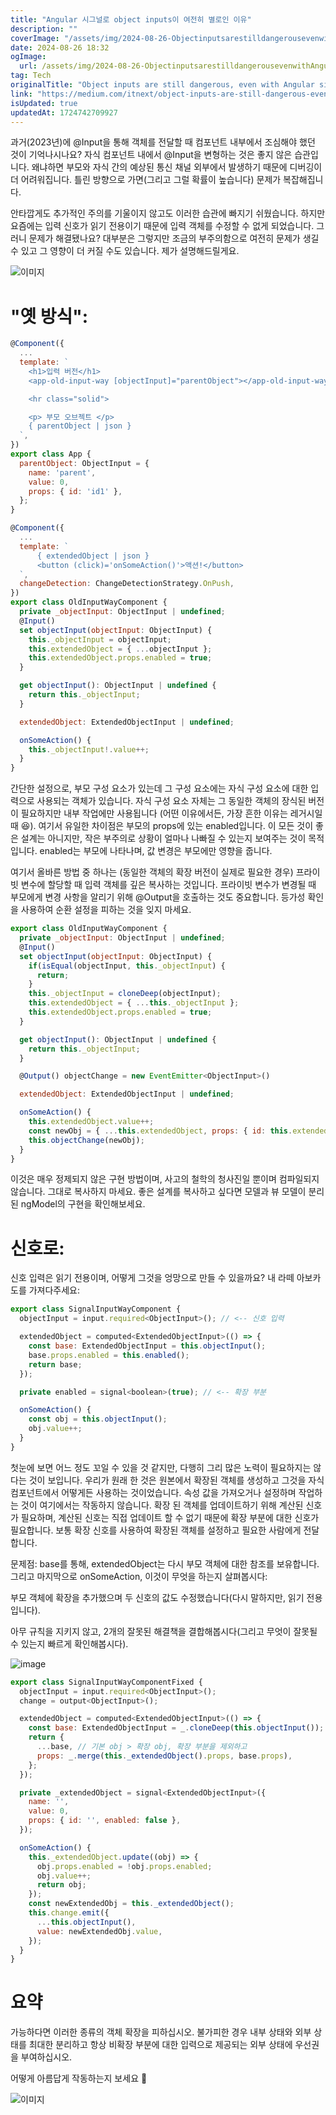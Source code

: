 ```yaml
---
title: "Angular 시그널로 object inputs이 여전히 별로인 이유"
description: ""
coverImage: "/assets/img/2024-08-26-ObjectinputsarestilldangerousevenwithAngularsignals_0.png"
date: 2024-08-26 18:32
ogImage: 
  url: /assets/img/2024-08-26-ObjectinputsarestilldangerousevenwithAngularsignals_0.png
tag: Tech
originalTitle: "Object inputs are still dangerous, even with Angular signals"
link: "https://medium.com/itnext/object-inputs-are-still-dangerous-even-with-angular-signals-9103a25d5e45"
isUpdated: true
updatedAt: 1724742709927
---
```



과거(2023년)에 @Input을 통해 객체를 전달할 때 컴포넌트 내부에서 조심해야 했던 것이 기억나시나요? 자식 컴포넌트 내에서 @Input을 변형하는 것은 좋지 않은 습관입니다. 왜냐하면 부모와 자식 간의 예상된 통신 채널 외부에서 발생하기 때문에 디버깅이 더 어려워집니다. 틀린 방향으로 가면(그리고 그럴 확률이 높습니다) 문제가 복잡해집니다.

안타깝게도 추가적인 주의를 기울이지 않고도 이러한 습관에 빠지기 쉬웠습니다. 하지만 요즘에는 입력 신호가 읽기 전용이기 때문에 입력 객체를 수정할 수 없게 되었습니다. 그러니 문제가 해결됐나요? 대부분은 그렇지만 조금의 부주의함으로 여전히 문제가 생길 수 있고 그 영향이 더 커질 수도 있습니다. 제가 설명해드릴게요.

![이미지](/assets/img/2024-08-26-ObjectinputsarestilldangerousevenwithAngularsignals_0.png)

# "옛 방식":

<div class="content-ad"></div>

```js
@Component({
  ...
  template: `
    <h1>입력 버전</h1>
    <app-old-input-way [objectInput]="parentObject"></app-old-input-way>

    <hr class="solid">

    <p> 부모 오브젝트 </p>
    { parentObject | json }
  `,
})
export class App {
  parentObject: ObjectInput = {
    name: 'parent',
    value: 0,
    props: { id: 'id1' },
  };
}

@Component({
  ...
  template: `
      { extendedObject | json }
      <button (click)='onSomeAction()'>액션!</button>
  `,
  changeDetection: ChangeDetectionStrategy.OnPush,
})
export class OldInputWayComponent {
  private _objectInput: ObjectInput | undefined;
  @Input()
  set objectInput(objectInput: ObjectInput) {
    this._objectInput = objectInput;
    this.extendedObject = { ...objectInput };
    this.extendedObject.props.enabled = true;
  }

  get objectInput(): ObjectInput | undefined {
    return this._objectInput;
  }

  extendedObject: ExtendedObjectInput | undefined;

  onSomeAction() {
    this._objectInput!.value++;
  }
}
```

간단한 설정으로, 부모 구성 요소가 있는데 그 구성 요소에는 자식 구성 요소에 대한 입력으로 사용되는 객체가 있습니다. 자식 구성 요소 자체는 그 동일한 객체의 장식된 버전이 필요하지만 내부 작업에만 사용됩니다 (어떤 이유에서든, 가장 흔한 이유는 레거시일 때 😆). 여기서 유일한 차이점은 부모의 props에 있는 enabled입니다. 이 모든 것이 좋은 설계는 아니지만, 작은 부주의로 상황이 얼마나 나빠질 수 있는지 보여주는 것이 목적입니다. enabled는 부모에 나타나며, 값 변경은 부모에만 영향을 줍니다.

여기서 올바른 방법 중 하나는 (동일한 객체의 확장 버전이 실제로 필요한 경우) 프라이빗 변수에 할당할 때 입력 객체를 깊은 복사하는 것입니다. 프라이빗 변수가 변경될 때 부모에게 변경 사항을 알리기 위해 @Output을 호출하는 것도 중요합니다. 등가성 확인을 사용하여 순환 설정을 피하는 것을 잊지 마세요.


<div class="content-ad"></div>

```js
export class OldInputWayComponent {
  private _objectInput: ObjectInput | undefined;
  @Input()
  set objectInput(objectInput: ObjectInput) {
    if(isEqual(objectInput, this._objectInput) {
      return;
    }
    this._objectInput = cloneDeep(objectInput);
    this.extendedObject = { ...this._objectInput };
    this.extendedObject.props.enabled = true;
  }

  get objectInput(): ObjectInput | undefined {
    return this._objectInput;
  }

  @Output() objectChange = new EventEmitter<ObjectInput>()

  extendedObject: ExtendedObjectInput | undefined;

  onSomeAction() {
    this.extendedObject.value++;
    const newObj = { ...this.extendedObject, props: { id: this.extendedObject.id } };
    this.objectChange(newObj);
  }
}
```

이것은 매우 정제되지 않은 구현 방법이며, 사고의 철학의 청사진일 뿐이며 컴파일되지 않습니다. 그대로 복사하지 마세요. 좋은 설계를 복사하고 싶다면 모델과 뷰 모델이 분리된 ngModel의 구현을 확인해보세요.

# 신호로:

신호 입력은 읽기 전용이며, 어떻게 그것을 엉망으로 만들 수 있을까요? 내 라떼 아보카도를 가져다주세요:


<div class="content-ad"></div>

```js
export class SignalInputWayComponent {
  objectInput = input.required<ObjectInput>(); // <-- 신호 입력

  extendedObject = computed<ExtendedObjectInput>(() => {
    const base: ExtendedObjectInput = this.objectInput();
    base.props.enabled = this.enabled();
    return base;
  });

  private enabled = signal<boolean>(true); // <-- 확장 부분

  onSomeAction() {
    const obj = this.objectInput();
    obj.value++;
  }
}
```

첫눈에 보면 어느 정도 꼬일 수 있을 것 같지만, 다행히 그리 많은 노력이 필요하지는 않다는 것이 보입니다. 우리가 원래 한 것은 원본에서 확장된 객체를 생성하고 그것을 자식 컴포넌트에서 어떻게든 사용하는 것이었습니다. 속성 값을 가져오거나 설정하며 작업하는 것이 여기에서는 작동하지 않습니다. 확장 된 객체를 업데이트하기 위해 계산된 신호가 필요하며, 계산된 신호는 직접 업데이트 할 수 없기 때문에 확장 부분에 대한 신호가 필요합니다. 보통 확장 신호를 사용하여 확장된 객체를 설정하고 필요한 사람에게 전달합니다.

문제점: base를 통해, extendedObject는 다시 부모 객체에 대한 참조를 보유합니다. 그리고 마지막으로 onSomeAction, 이것이 무엇을 하는지 살펴봅시다:


<div class="content-ad"></div>

부모 객체에 확장을 추가했으며 두 신호의 값도 수정했습니다(다시 말하지만, 읽기 전용입니다).

아무 규칙을 지키지 않고, 2개의 잘못된 해결책을 결합해봅시다(그리고 무엇이 잘못될 수 있는지 빠르게 확인해봅시다).

![image](https://miro.medium.com/v2/resize:fit:1104/1*9_ADYT6VVXGKCQbbRcPHiA.gif)

```javascript
export class SignalInputWayComponentFixed {
  objectInput = input.required<ObjectInput>();
  change = output<ObjectInput>();

  extendedObject = computed<ExtendedObjectInput>(() => {
    const base: ExtendedObjectInput = _.cloneDeep(this.objectInput()); // 이것은 비용이 많이 들 수 있으므로 모든 사용 사례에 권장하지 않습니다
    return {
      ...base, // 기본 obj > 확장 obj, 확장 부분을 제외하고
      props: _.merge(this._extendedObject().props, base.props), 
    };
  });

  private _extendedObject = signal<ExtendedObjectInput>({
    name: '',
    value: 0,
    props: { id: '', enabled: false },
  });

  onSomeAction() {
    this._extendedObject.update((obj) => {
      obj.props.enabled = !obj.props.enabled;
      obj.value++;
      return obj;
    });
    const newExtendedObj = this._extendedObject();
    this.change.emit({
      ...this.objectInput(),
      value: newExtendedObj.value,
    });
  }
}
```

<div class="content-ad"></div>

# 요약

가능하다면 이러한 종류의 객체 확장을 피하십시오. 불가피한 경우 내부 상태와 외부 상태를 최대한 분리하고 항상 비확장 부분에 대한 입력으로 제공되는 외부 상태에 우선권을 부여하십시오.

어떻게 아름답게 작동하는지 보세요 🙂

![이미지](/assets/img/2024-08-26-ObjectinputsarestilldangerousevenwithAngularsignals_3.png)